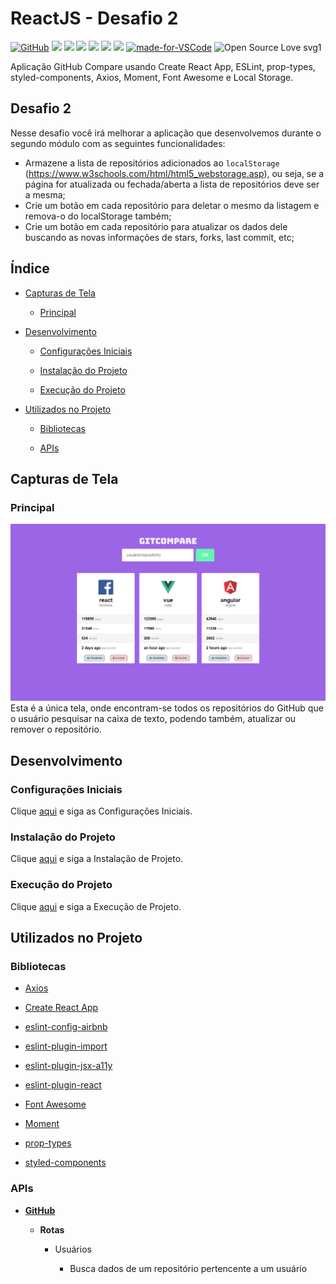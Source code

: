 # ReactJS - Desafio 2

[![GitHub](https://img.shields.io/github/license/mashape/apistatus.svg)](https://github.com/osvaldokalvaitir/reactjs-desafio2/blob/master/LICENSE)
![](https://img.shields.io/github/package-json/v/osvaldokalvaitir/reactjs-desafio2.svg)
![](https://img.shields.io/github/last-commit/osvaldokalvaitir/reactjs-desafio2.svg?color=red)
![](https://img.shields.io/github/languages/top/osvaldokalvaitir/reactjs-desafio2.svg?color=yellow)
![](https://img.shields.io/github/languages/count/osvaldokalvaitir/reactjs-desafio2.svg?color=lightgrey)
![](https://img.shields.io/github/languages/code-size/osvaldokalvaitir/reactjs-desafio2.svg)
![](https://img.shields.io/github/repo-size/osvaldokalvaitir/reactjs-desafio2.svg?color=blueviolet)
[![made-for-VSCode](https://img.shields.io/badge/Made%20for-VSCode-1f425f.svg)](https://code.visualstudio.com/)
![Open Source Love svg1](https://badges.frapsoft.com/os/v1/open-source.svg?v=103)

Aplicação GitHub Compare usando Create React App, ESLint, prop-types, styled-components, Axios, Moment, Font Awesome e Local Storage.

## Desafio 2

Nesse desafio você irá melhorar a aplicação que desenvolvemos durante o segundo módulo com as seguintes funcionalidades:

- Armazene a lista de repositórios adicionados ao `localStorage` (https://www.w3schools.com/html/html5_webstorage.asp), ou seja, se a página for atualizada ou fechada/aberta a lista de repositórios deve ser a mesma;
- Crie um botão em cada repositório para deletar o mesmo da listagem e remova-o do localStorage também;
- Crie um botão em cada repositório para atualizar os dados dele buscando as novas informações de stars, forks, last commit, etc;

## Índice

- [Capturas de Tela](#capturas-de-tela)

  - [Principal](#principal)

- [Desenvolvimento](#desenvolvimento)

  - [Configurações Iniciais](#configurações-iniciais)

  - [Instalação do Projeto](#instalação-do-projeto)

  - [Execução do Projeto](#execução-do-projeto)

- [Utilizados no Projeto](#utilizados-no-projeto)

  - [Bibliotecas](#bibliotecas)

  - [APIs](#apis)

## Capturas de Tela

### Principal

![Main](/assets/main.png)
Esta é a única tela, onde encontram-se todos os repositórios do GitHub que o usuário pesquisar na caixa de texto, podendo também, atualizar ou remover o repositório.

## Desenvolvimento

### Configurações Iniciais

Clique [aqui](https://github.com/osvaldokalvaitir/projects-settings/blob/master/README.md) e siga as Configurações Iniciais.

### Instalação do Projeto

Clique [aqui](https://github.com/osvaldokalvaitir/projects-settings/blob/master/nodejs/nodejs.md) e siga a Instalação de Projeto.

### Execução do Projeto

Clique [aqui](https://github.com/osvaldokalvaitir/projects-settings/blob/master/nodejs/nodejs.md) e siga a Execução de Projeto.

## Utilizados no Projeto

### Bibliotecas

- [Axios](https://github.com/osvaldokalvaitir/projects-settings/blob/master/nodejs/libs/axios.md)

- [Create React App](https://github.com/osvaldokalvaitir/projects-settings/blob/master/nodejs/libs/create-react-app.md)

- [eslint-config-airbnb](https://github.com/osvaldokalvaitir/projects-settings/blob/master/nodejs/libs/eslint-config-airbnb.md)

- [eslint-plugin-import](https://github.com/osvaldokalvaitir/projects-settings/blob/master/nodejs/libs/eslint-plugin-import.md)

- [eslint-plugin-jsx-a11y](https://github.com/osvaldokalvaitir/projects-settings/blob/master/nodejs/libs/eslint-plugin-jsx-a11y.md)

- [eslint-plugin-react](https://github.com/osvaldokalvaitir/projects-settings/blob/master/nodejs/libs/eslint-plugin-react.md)

- [Font Awesome](https://github.com/osvaldokalvaitir/projects-settings/blob/master/nodejs/libs/font-awesome.md)

- [Moment](https://github.com/osvaldokalvaitir/projects-settings/blob/master/nodejs/libs/moment.md)

- [prop-types](https://github.com/osvaldokalvaitir/projects-settings/blob/master/nodejs/libs/prop-types.md)

- [styled-components](https://github.com/osvaldokalvaitir/projects-settings/blob/master/nodejs/libs/styled-components.md)

### APIs

- **[GitHub](https://api.github.com)**

  - **Rotas**

    - Usuários

      - Busca dados de um repositório pertencente a um usuário
